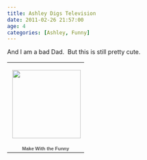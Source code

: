 ```yaml
---
title: Ashley Digs Television
date: 2011-02-26 21:57:00
age: 4
categories: [Ashley, Funny]
---
```

<p>And I am a bad Dad.  But this is still pretty cute.</p>  <p>   </p><table style="width: 194px"><tbody>       <tr>         <td style="background: url(https://picasaweb.google.com/s/c/transparent_album_background.gif) no-repeat left 50%; height: 194px" align="center"><a href="https://picasaweb.google.com/wyseguys/MakeWithTheFunny?authkey=Gv1sRgCOy0p_n9g7ulKg&amp;feat=embedwebsite"><img style="margin: 1px 0px 0px 4px" src="https://lh3.googleusercontent.com/_bNrV-VN1BbE/TbY7kZOM1sE/AAAAAAAAFsE/ufjzNzz4RTU/s160-c/MakeWithTheFunny.jpg" width="160" height="160" /></a></td>       </tr>        <tr>         <td style="text-align: center; font-family: arial,sans-serif; font-size: 11px"><a style="color: #4d4d4d; font-weight: bold; text-decoration: none" href="https://picasaweb.google.com/wyseguys/MakeWithTheFunny?authkey=Gv1sRgCOy0p_n9g7ulKg&amp;feat=embedwebsite">Make With the Funny</a></td>       </tr>     </tbody></table>
